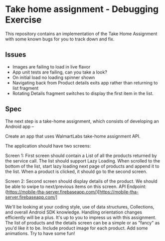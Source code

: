 # Take home assignment - Debugging Exercise

This repository contains an implementation of the Take Home Assignment with some known bugs for you to track down and fix.

## Issues
- Images are failing to load in live flavor
- App unit tests are failing, can you take a look?
- On initial load no loading spinner shown
- Navigating back from Product details exits app rather than returning to list fragment
- Rotating Details fragment switches to display the first item in the list.

## Spec
The next step is a take-home assignment, which consists of developing an Android app –

Create an app that uses WalmartLabs take-home assignment API.

The application should have two screens:

Screen 1:
First screen should contain a List of all the products returned by the service call.
The list should support Lazy Loading. When scrolled to the bottom of the list, start lazy loading next page of products and append it to the list.
When a product is clicked, it should go to the second screen.

Screen 2:
Second screen should display details of the product.
We should be able to swipe to next/previous items on this screen.
API Endpoint: (https://mobile-tha-server.firebaseapp.com/)[https://mobile-tha-server.firebaseapp.com/]

We'll be looking at your coding style, use of data structures, Collections, and overall Android SDK knowledge.
Handling orientation changes efficiently will be a plus.
It's up to you to impress us with this assignment. The list of products and the details screen can be a simple or as "fancy" as you'd like it to be. Include product image for each product. Add some animations. Try to have some fun!
